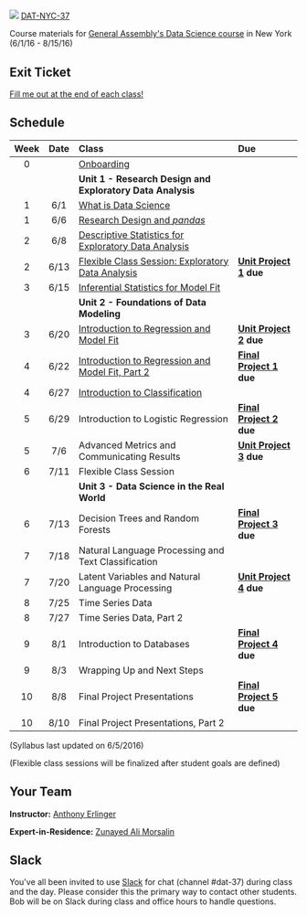 #
![](https://ga-dash.s3.amazonaws.com/production/assets/logo-9f88ae6c9c3871690e33280fcf557f33.png) [DAT-NYC-37](https://github.com/ga-students/DAT-NYC-37)

Course materials for [General Assembly's Data Science course](https://generalassemb.ly/education/data-science/new-york) in New York (6/1/16 - 8/15/16)

## Exit Ticket

[Fill me out at the end of each class!](https://docs.google.com/forms/d/1HM-kP6zUBUpz2H1D6Ij-yCIaBPG0H09hv5VNseiHVyw/viewform?c=0&w=1)

## Schedule

| Week | Date | Class | Due |
|:---:|:---:|:---|:---|
| 0 | | [Onboarding](./onboarding) | |
| | | **Unit 1 - Research Design and Exploratory Data Analysis** |
| 1 | 6/1 | [What is Data Science](./classes/01) | |
| 1 | 6/6 | [Research Design and _pandas_](./classes/02) | |
| 2 | 6/8 | [Descriptive Statistics for Exploratory Data Analysis](./classes/03) | |
| 2 | 6/13 | [Flexible Class Session: Exploratory Data Analysis](./classes/04) | **[Unit Project 1](./unit-projects/1) due** |
| 3 | 6/15 | [Inferential Statistics for Model Fit](./classes/05) | |
| | | **Unit 2 - Foundations of Data Modeling** | |
| 3 | 6/20 | [Introduction to Regression and Model Fit](./classes/06) | **[Unit Project 2](./unit-projects/2) due** |
| 4 | 6/22 | [Introduction to Regression and Model Fit, Part 2](./classes/07) | **[Final Project 1](./final-project/1) due** |
| 4 | 6/27 | [Introduction to Classification](./classes/08) |  |
| 5 | 6/29 | Introduction to Logistic Regression | **[Final Project 2](./final-project/2) due** |
| 5 | 7/6 | Advanced Metrics and Communicating Results | **[Unit Project 3](./unit-projects/3) due** |
| 6 | 7/11 | Flexible Class Session | |
| | | **Unit 3 - Data Science in the Real World** | |
| 6 | 7/13 | Decision Trees and Random Forests | **[Final Project 3](./final-project/3) due** |
| 7 | 7/18 | Natural Language Processing and Text Classification | |
| 7 | 7/20 | Latent Variables and Natural Language Processing | **[Unit Project 4](./unit-projects/4) due** |
| 8 | 7/25 | Time Series Data | |
| 8 | 7/27 | Time Series Data, Part 2 | |
| 9 | 8/1 | Introduction to Databases | **[Final Project 4](./final-project/4) due** |
| 9 | 8/3 | Wrapping Up and Next Steps | |
| 10 | 8/8 | Final Project Presentations | **[Final Project 5](./final-project/5) due** |
| 10 | 8/10 | Final Project Presentations, Part 2 | |

(Syllabus last updated on 6/5/2016)

(Flexible class sessions will be finalized after student goals are defined)

## Your Team

**Instructor:** [Anthony Erlinger](mailto:aerlinger@gmail.com)

**Expert-in-Residence:** [Zunayed Ali Morsalin](mailto:zunayed@gmail.com)


## Slack

You've all been invited to use [Slack](https://https://ganyceveningcourses.slack.com) for chat (channel #dat-37) during class and the day.  Please consider this the primary way to contact other students.  Bob will be on Slack during class and office hours to handle questions.

